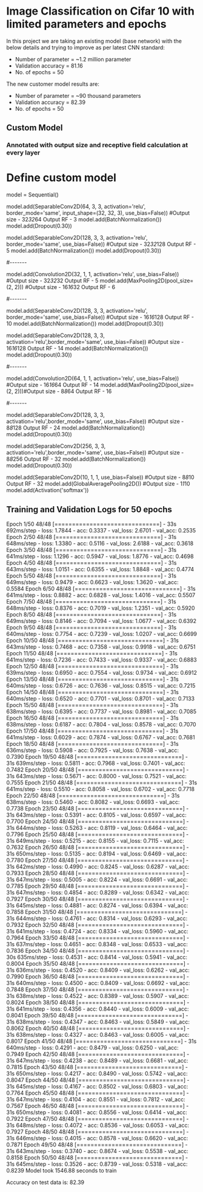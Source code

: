 # Image Classification on Cifar 10 with limited parameters and epochs

In this project we are taking an existing model (base network) with the below details and trying to improve as per latest CNN standard:
- Number of parameter = ~1.2 million parameter
- Validation accuracy = 81.16
- No. of epochs = 50

The new customer model results are:
- Number of parameter = ~90 thousand parameters
- Validation accuracy = 82.39
- No. of epochs = 50


## Custom Model
### Annotated with output size and receptive field calculation at every layer
# Define custom model
model = Sequential()

model.add(SeparableConv2D(64, 3, 3, activation='relu', border_mode='same', input_shape=(32, 32, 3), use_bias=False)) #Output size - 32*32*64 Output RF - 3
model.add(BatchNormalization())
model.add(Dropout(0.30))

model.add(SeparableConv2D(128, 3, 3, activation='relu', border_mode='same', use_bias=False)) #Output size - 32*32*128 Output RF - 5
model.add(BatchNormalization())
model.add(Dropout(0.30))

#-------

model.add(Convolution2D(32, 1, 1, activation='relu', use_bias=False)) #Output size - 32*32*32 Output RF - 5
model.add(MaxPooling2D(pool_size=(2, 2))) #Output size - 16*16*32 Output RF - 6

#-------

model.add(SeparableConv2D(128, 3, 3, activation='relu', border_mode='same', use_bias=False)) #Output size - 16*16*128 Output RF - 10
model.add(BatchNormalization())
model.add(Dropout(0.30))

model.add(SeparableConv2D(128, 3, 3, activation='relu',border_mode='same', use_bias=False)) #Output size - 16*16*128 Output RF - 14
model.add(BatchNormalization())
model.add(Dropout(0.30))

#-------

model.add(Convolution2D(64, 1, 1, activation='relu', use_bias=False)) #Output size - 16*16*64 Output RF - 14
model.add(MaxPooling2D(pool_size=(2, 2)))#Output size - 8*8*64 Output RF - 16

#-------

model.add(SeparableConv2D(128, 3, 3, activation='relu',border_mode='same', use_bias=False)) #Output size - 8*8*128 Output RF - 24
model.add(BatchNormalization())
model.add(Dropout(0.30))


model.add(SeparableConv2D(256, 3, 3, activation='relu',border_mode='same', use_bias=False)) #Output size - 8*8*256 Output RF - 32
model.add(BatchNormalization())
model.add(Dropout(0.30))

model.add(SeparableConv2D(10, 1, 1, use_bias=False)) #Output size - 8*8*10 Output RF - 32
model.add(GlobalAveragePooling2D()) #Output size - 1*1*10
model.add(Activation('softmax'))




## Training and Validation Logs for 50 epochs

Epoch 1/50
48/48 [==============================] - 33s 692ms/step - loss: 1.7844 - acc: 0.3337 - val_loss: 2.6701 - val_acc: 0.2535
Epoch 2/50
48/48 [==============================] - 31s 648ms/step - loss: 1.3380 - acc: 0.5116 - val_loss: 2.6188 - val_acc: 0.3618
Epoch 3/50
48/48 [==============================] - 31s 641ms/step - loss: 1.1296 - acc: 0.5947 - val_loss: 1.8776 - val_acc: 0.4698
Epoch 4/50
48/48 [==============================] - 31s 643ms/step - loss: 1.0151 - acc: 0.6355 - val_loss: 1.8848 - val_acc: 0.4774
Epoch 5/50
48/48 [==============================] - 31s 649ms/step - loss: 0.9479 - acc: 0.6623 - val_loss: 1.3620 - val_acc: 0.5584
Epoch 6/50
48/48 [==============================] - 31s 641ms/step - loss: 0.8882 - acc: 0.6828 - val_loss: 1.4016 - val_acc: 0.5507
Epoch 7/50
48/48 [==============================] - 31s 648ms/step - loss: 0.8376 - acc: 0.7019 - val_loss: 1.2351 - val_acc: 0.5920
Epoch 8/50
48/48 [==============================] - 31s 649ms/step - loss: 0.8146 - acc: 0.7094 - val_loss: 1.0677 - val_acc: 0.6392
Epoch 9/50
48/48 [==============================] - 31s 640ms/step - loss: 0.7754 - acc: 0.7239 - val_loss: 1.0207 - val_acc: 0.6699
Epoch 10/50
48/48 [==============================] - 31s 643ms/step - loss: 0.7468 - acc: 0.7358 - val_loss: 0.9918 - val_acc: 0.6751
Epoch 11/50
48/48 [==============================] - 31s 641ms/step - loss: 0.7236 - acc: 0.7433 - val_loss: 0.9337 - val_acc: 0.6883
Epoch 12/50
48/48 [==============================] - 31s 639ms/step - loss: 0.6950 - acc: 0.7554 - val_loss: 0.9734 - val_acc: 0.6912
Epoch 13/50
48/48 [==============================] - 31s 640ms/step - loss: 0.6726 - acc: 0.7636 - val_loss: 0.8515 - val_acc: 0.7215
Epoch 14/50
48/48 [==============================] - 31s 640ms/step - loss: 0.6520 - acc: 0.7701 - val_loss: 0.8701 - val_acc: 0.7133
Epoch 15/50
48/48 [==============================] - 31s 638ms/step - loss: 0.6395 - acc: 0.7737 - val_loss: 0.8981 - val_acc: 0.7085
Epoch 16/50
48/48 [==============================] - 31s 638ms/step - loss: 0.6187 - acc: 0.7804 - val_loss: 0.8578 - val_acc: 0.7070
Epoch 17/50
48/48 [==============================] - 31s 641ms/step - loss: 0.6029 - acc: 0.7874 - val_loss: 0.6767 - val_acc: 0.7681
Epoch 18/50
48/48 [==============================] - 31s 636ms/step - loss: 0.5908 - acc: 0.7925 - val_loss: 0.7638 - val_acc: 0.7390
Epoch 19/50
48/48 [==============================] - 31s 639ms/step - loss: 0.5811 - acc: 0.7968 - val_loss: 0.7401 - val_acc: 0.7482
Epoch 20/50
48/48 [==============================] - 31s 643ms/step - loss: 0.5671 - acc: 0.8000 - val_loss: 0.7521 - val_acc: 0.7555
Epoch 21/50
48/48 [==============================] - 31s 641ms/step - loss: 0.5510 - acc: 0.8058 - val_loss: 0.6702 - val_acc: 0.7718
Epoch 22/50
48/48 [==============================] - 31s 638ms/step - loss: 0.5460 - acc: 0.8082 - val_loss: 0.6693 - val_acc: 0.7738
Epoch 23/50
48/48 [==============================] - 31s 643ms/step - loss: 0.5391 - acc: 0.8105 - val_loss: 0.6597 - val_acc: 0.7700
Epoch 24/50
48/48 [==============================] - 31s 644ms/step - loss: 0.5263 - acc: 0.8119 - val_loss: 0.6464 - val_acc: 0.7796
Epoch 25/50
48/48 [==============================] - 31s 649ms/step - loss: 0.5215 - acc: 0.8155 - val_loss: 0.7115 - val_acc: 0.7632
Epoch 26/50
48/48 [==============================] - 31s 650ms/step - loss: 0.5135 - acc: 0.8194 - val_loss: 0.6469 - val_acc: 0.7780
Epoch 27/50
48/48 [==============================] - 31s 642ms/step - loss: 0.4990 - acc: 0.8245 - val_loss: 0.6287 - val_acc: 0.7933
Epoch 28/50
48/48 [==============================] - 31s 647ms/step - loss: 0.5005 - acc: 0.8224 - val_loss: 0.6691 - val_acc: 0.7785
Epoch 29/50
48/48 [==============================] - 31s 647ms/step - loss: 0.4854 - acc: 0.8289 - val_loss: 0.6342 - val_acc: 0.7927
Epoch 30/50
48/48 [==============================] - 31s 645ms/step - loss: 0.4881 - acc: 0.8274 - val_loss: 0.6394 - val_acc: 0.7858
Epoch 31/50
48/48 [==============================] - 31s 644ms/step - loss: 0.4761 - acc: 0.8314 - val_loss: 0.6293 - val_acc: 0.7932
Epoch 32/50
48/48 [==============================] - 31s 641ms/step - loss: 0.4724 - acc: 0.8334 - val_loss: 0.5960 - val_acc: 0.7964
Epoch 33/50
48/48 [==============================] - 31s 637ms/step - loss: 0.4651 - acc: 0.8348 - val_loss: 0.6533 - val_acc: 0.7836
Epoch 34/50
48/48 [==============================] - 30s 635ms/step - loss: 0.4531 - acc: 0.8414 - val_loss: 0.5941 - val_acc: 0.8004
Epoch 35/50
48/48 [==============================] - 31s 636ms/step - loss: 0.4520 - acc: 0.8409 - val_loss: 0.6262 - val_acc: 0.7990
Epoch 36/50
48/48 [==============================] - 31s 640ms/step - loss: 0.4500 - acc: 0.8409 - val_loss: 0.6692 - val_acc: 0.7848
Epoch 37/50
48/48 [==============================] - 31s 638ms/step - loss: 0.4522 - acc: 0.8389 - val_loss: 0.5907 - val_acc: 0.8024
Epoch 38/50
48/48 [==============================] - 31s 641ms/step - loss: 0.4356 - acc: 0.8440 - val_loss: 0.6009 - val_acc: 0.8041
Epoch 39/50
48/48 [==============================] - 31s 638ms/step - loss: 0.4347 - acc: 0.8463 - val_loss: 0.5849 - val_acc: 0.8062
Epoch 40/50
48/48 [==============================] - 31s 638ms/step - loss: 0.4327 - acc: 0.8463 - val_loss: 0.6005 - val_acc: 0.8017
Epoch 41/50
48/48 [==============================] - 31s 640ms/step - loss: 0.4291 - acc: 0.8479 - val_loss: 0.6250 - val_acc: 0.7949
Epoch 42/50
48/48 [==============================] - 31s 647ms/step - loss: 0.4238 - acc: 0.8489 - val_loss: 0.6681 - val_acc: 0.7815
Epoch 43/50
48/48 [==============================] - 31s 650ms/step - loss: 0.4217 - acc: 0.8490 - val_loss: 0.5742 - val_acc: 0.8047
Epoch 44/50
48/48 [==============================] - 31s 645ms/step - loss: 0.4167 - acc: 0.8502 - val_loss: 0.6803 - val_acc: 0.7764
Epoch 45/50
48/48 [==============================] - 31s 647ms/step - loss: 0.4104 - acc: 0.8551 - val_loss: 0.7812 - val_acc: 0.7567
Epoch 46/50
48/48 [==============================] - 31s 650ms/step - loss: 0.4081 - acc: 0.8556 - val_loss: 0.6414 - val_acc: 0.7922
Epoch 47/50
48/48 [==============================] - 31s 648ms/step - loss: 0.4072 - acc: 0.8536 - val_loss: 0.6053 - val_acc: 0.7927
Epoch 48/50
48/48 [==============================] - 31s 646ms/step - loss: 0.4015 - acc: 0.8578 - val_loss: 0.6620 - val_acc: 0.7871
Epoch 49/50
48/48 [==============================] - 31s 643ms/step - loss: 0.3740 - acc: 0.8674 - val_loss: 0.5538 - val_acc: 0.8158
Epoch 50/50
48/48 [==============================] - 31s 645ms/step - loss: 0.3526 - acc: 0.8739 - val_loss: 0.5318 - val_acc: 0.8239
Model took 1546.88 seconds to train

Accuracy on test data is: 82.39
